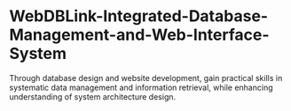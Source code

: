 # WebDBLink-Integrated-Database-Management-and-Web-Interface-System
Through database design and website development, gain practical skills in systematic data management and information retrieval, while enhancing understanding of system architecture design.
